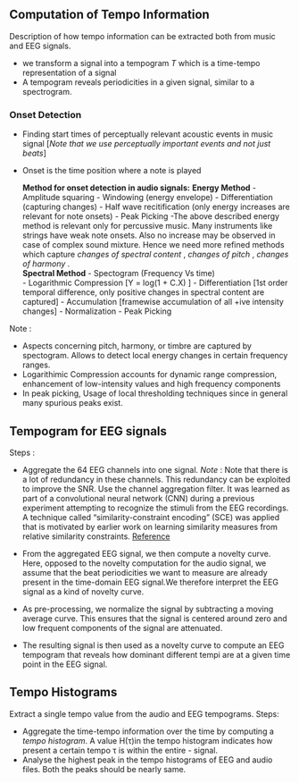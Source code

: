 ## Computation of Tempo Information

Description of how tempo information can be extracted both from music and EEG signals. 
- we transform a signal into a tempogram _T_ which is a time-tempo representation of a signal 
- A tempogram reveals periodicities in a given signal, similar to a spectrogram. 


### Onset Detection 
- Finding start times of  perceptually relevant acoustic events in music signal  [_Note that we use perceptually important events and not just beats_]
- Onset is the time position where a note is played  

	**Method for onset detection in audio signals:**
		**Energy Method** 
			- Amplitude squaring 
			- Windowing (energy envelope)
			- Differentiation (capturing changes)
			- Half wave recitification (only energy increases are relevant for note onsets)
			- Peak Picking 
-The above described energy method is relevant only for percussive music. Many instruments like strings have weak note onsets. Also no increase may be observed in case of complex sound mixture. Hence we need more refined methods which capture _changes of spectral content_ , _changes of pitch_ , _changes of harmony_ .  		
		**Spectral Method**
			- Spectogram (Frequency Vs time)  
			- Logarithmic Compression [Y = log(1 + C.X) ]
			- Differentiation [1st order temporal difference, only positive changes in spectral content are captured]
			- Accumulation [framewise accumulation of all +ive intensity changes]
			- Normalization
			- Peak Picking    


Note : 
- Aspects concerning pitch, harmony, or timbre are captured by spectogram. Allows to detect local energy changes in certain frequency ranges.   		
- Logarithimic Compression accounts for dynamic range compression, enhancement of low-intensity values and high frequency components
- In peak picking, Usage of local thresholding techniques since in general many spurious peaks exist. 


## Tempogram for EEG signals  

Steps : 
- Aggregate the 64 EEG channels into one signal.
*Note* : Note that there is a lot of redundancy in these channels. This redundancy can be exploited to improve the SNR.
Use the channel aggregation filter. It was learned as part of a convolutional neural network (CNN) during a previous experiment attempting to recognize the stimuli from the EEG recordings. A technique called “similarity-constraint encoding” (SCE) was applied that is motivated by earlier work on learning similarity measures from relative similarity constraints. [Reference](https://www.audiolabs-erlangen.de/content/05-fau/professor/00-mueller/03-publications/2016_StoberPM_BeatEEG_ISMIR.pdf)

- From the aggregated EEG signal, we then compute a novelty curve. Here, opposed to the novelty computation for the audio signal, we assume that the beat periodicities we want to measure are already present in the time-domain EEG signal.We therefore interpret the EEG signal as a kind of novelty curve.

- As pre-processing, we normalize the signal by subtracting a moving average curve. This ensures that the signal is centered around zero and low frequent components of the signal are attenuated. 

- The resulting signal is then used as a novelty curve to compute an EEG tempogram that reveals how dominant different tempi are at a given time point in the EEG signal. 


## Tempo Histograms

Extract a single tempo value from the audio and EEG tempograms. 
Steps: 
- Aggregate the time-tempo information over the time by computing a *tempo histogram*. A value H(τ)in the tempo histogram indicates how present a certain tempo τ is within the entire - signal. 
- Analyse the highest peak in the tempo histograms of EEG and audio files. Both the peaks should be nearly same. 


